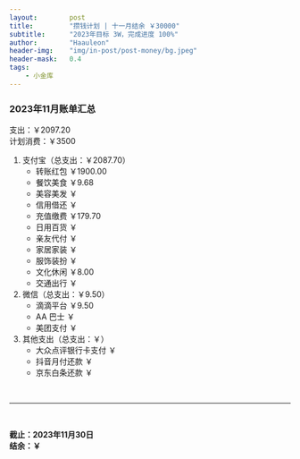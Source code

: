 ```yaml
---
layout:        post
title:         "攒钱计划 | 十一月结余 ￥30000"
subtitle:      "2023年目标 3W，完成进度 100%"
author:        "Haauleon"
header-img:    "img/in-post/post-money/bg.jpeg"
header-mask:   0.4
tags:
    - 小金库
---
```


### 2023年11月账单汇总             
支出：￥2097.20         
计划消费：￥3500        

1. 支付宝（总支出：￥2087.70）   
    - 转账红包 ￥1900.00   
    - 餐饮美食 ￥9.68    
    - 美容美发 ￥     
    - 信用借还 ￥    
    - 充值缴费 ￥179.70     
    - 日用百货 ￥      
    - 亲友代付 ￥     
    - 家居家装 ￥    
    - 服饰装扮 ￥    
    - 文化休闲 ￥8.00    
    - 交通出行 ￥      
2. 微信（总支出：￥9.50）      
    - 滴滴平台 ￥9.50   
    - AA 巴士 ￥    
    - 美团支付 ￥       
3. 其他支出（总支出：￥）     
    - 大众点评银行卡支付 ￥    
    - 抖音月付还款 ￥    
    - 京东白条还款 ￥   

<br>

---

<br>

**截止：2023年11月30日**      
**结余：￥**        